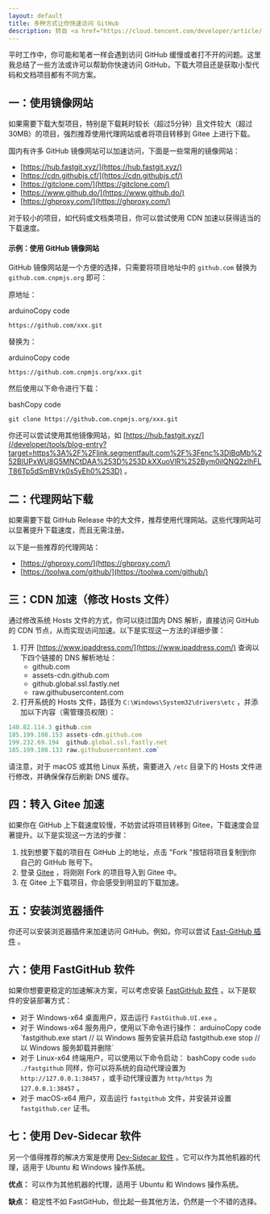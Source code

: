 ```yaml
---
layout: default
title: 多种方式让你快速访问 GitHub
description: 转自 <a href="https://cloud.tencent.com/developer/article/2318226">腾讯云(汤青松)</a> 发布于 2023-08-26 19:44:22
---
```


平时工作中，你可能和笔者一样会遇到访问 GitHub 缓慢或者打不开的问题。这里我总结了一些方法或许可以帮助你快速访问 GitHub，下载大项目还是获取小型代码和文档项目都有不同方案。

## 一：使用镜像网站

如果需要下载大型项目，特别是下载耗时较长（超过5分钟）且文件较大（超过30MB）的项目，强烈推荐使用代理网站或者将项目转移到 Gitee 上进行下载。

国内有许多 GitHub 镜像网站可以加速访问，下面是一些常用的镜像网站：

-   [https://hub.fastgit.xyz/](https://hub.fastgit.xyz/)
-   [https://cdn.githubjs.cf/](https://cdn.githubjs.cf/)
-   [https://gitclone.com/](https://gitclone.com/)
-   [https://www.github.do/](https://www.github.do/)
-   [https://ghproxy.com/](https://ghproxy.com/)

对于较小的项目，如代码或文档类项目，你可以尝试使用 CDN 加速以获得适当的下载速度。

#### 示例：使用 GitHub 镜像网站

GitHub 镜像网站是一个方便的选择，只需要将项目地址中的 `github.com` 替换为 `github.com.cnpmjs.org` 即可：

原地址：

arduinoCopy code

`https://github.com/xxx.git`

替换为：

arduinoCopy code

`https://github.com.cnpmjs.org/xxx.git`

然后使用以下命令进行下载：

bashCopy code

`git clone https://github.com.cnpmjs.org/xxx.git`

你还可以尝试使用其他镜像网站，如 [https://hub.fastgit.xyz/](/developer/tools/blog-entry?target=https%3A%2F%2Flink.segmentfault.com%2F%3Fenc%3DIBqMb%252BlUPxWU8G5MNCtDAA%253D%253D.kXXuoVlR%252Bym0ilQNQ2zlhFLT86Tp5dSmBVrk0s5yEh0%253D) 。

## 二：代理网站下载

如果需要下载 GitHub Release 中的大文件，推荐使用代理网站。这些代理网站可以显著提升下载速度，而且无需注册。

以下是一些推荐的代理网站：

-   [https://ghproxy.com/](https://ghproxy.com/)
-   [https://toolwa.com/github/](https://toolwa.com/github/)

## 三：CDN 加速（修改 Hosts 文件）

通过修改系统 Hosts 文件的方式，你可以绕过国内 DNS 解析，直接访问 GitHub 的 CDN 节点，从而实现访问加速。以下是实现这一方法的详细步骤：

1.  打开 [https://www.ipaddress.com/](https://www.ipaddress.com/) 查询以下四个链接的 DNS 解析地址：
    -   github.com
    -   assets-cdn.github.com
    -   github.global.ssl.fastly.net
    -   raw.githubusercontent.com
2.  打开系统的 Hosts 文件，路径为 `C:\Windows\System32\drivers\etc` ，并添加以下内容（需管理员权限）：

```js
140.82.114.3 github.com
185.199.108.153 assets-cdn.github.com
199.232.69.194  github.global.ssl.fastly.net
185.199.108.133 raw.githubusercontent.com`
```

请注意，对于 macOS 或其他 Linux 系统，需要进入 `/etc` 目录下的 Hosts 文件进行修改，并确保保存后刷新 DNS 缓存。

## 四：转入 Gitee 加速

如果你在 GitHub 上下载速度较慢，不妨尝试将项目转移到 Gitee，下载速度会显著提升。以下是实现这一方法的步骤：

1.  找到想要下载的项目在 GitHub 上的地址，点击 "Fork "按钮将项目复制到你自己的 GitHub 账号下。
2.  登录 [Gitee](https://gitee.com/) ，将刚刚 Fork 的项目导入到 Gitee 中。
3.  在 Gitee 上下载项目，你会感受到明显的下载加速。

## 五：安装浏览器插件

你还可以安装浏览器插件来加速访问 GitHub。例如，你可以尝试 [Fast-GitHub 插件](/https://github.com/fhefh2015/Fast-GitHub) 。

## 六：使用 FastGitHub 软件

如果你想要更稳定的加速解决方案，可以考虑安装 [FastGitHub 软件](https://github.com/dotnetcore/FastGithub/) 。以下是软件的安装部署方式：

-   对于 Windows-x64 桌面用户，双击运行 `FastGithub.UI.exe` 。
-   对于 Windows-x64 服务用户，使用以下命令进行操作： arduinoCopy code \`fastgithub.exe start // 以 Windows 服务安装并启动 fastgithub.exe stop // 以 Windows 服务卸载并删除\`
-   对于 Linux-x64 终端用户，可以使用以下命令启动： bashCopy code `sudo ./fastgithub` 同样，你可以将系统的自动代理设置为 `http://127.0.0.1:38457` ，或手动代理设置为 `http/https` 为 `127.0.0.1:38457` 。
-   对于 macOS-x64 用户，双击运行 `fastgithub` 文件，并安装并设置 `fastgithub.cer` 证书。

## 七：使用 Dev-Sidecar 软件

另一个值得推荐的解决方案是使用 [Dev-Sidecar 软件](https://github.com/docmirror/dev-sidecar) 。它可以作为其他机器的代理，适用于 Ubuntu 和 Windows 操作系统。

**优点：** 可以作为其他机器的代理，适用于 Ubuntu 和 Windows 操作系统。

**缺点：** 稳定性不如 FastGitHub，但比起一些其他方法，仍然是一个不错的选择。
